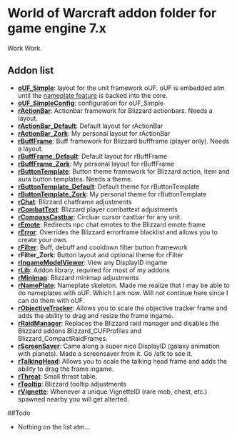 # World of Warcraft addon folder for game engine 7.x

Work Work.

## Addon list

* **[oUF_Simple](http://www.wowinterface.com/downloads/info14831-oUF_Simple.html)**: layout for the unit framework oUF. oUF is embedded atm until the [nameplate feature](https://github.com/oUF-wow/oUF/pull/312) is backed into the core.
* **[oUF_SimpleConfig](http://www.wowinterface.com/downloads/info24264-oUF_SimpleConfig.html)**: configuration for oUF_Simple
* **[rActionBar](http://www.wowinterface.com/downloads/info12168-rActionBar.html)**: Actionbar framework for Blizzard actionbars. Needs a layout.
* **[rActionBar_Default](http://www.wowinterface.com/downloads/info24245-rActionBar_Default.html)**: Default layout for rActionBar
* **[rActionBar_Zork](http://www.wowinterface.com/downloads/info24246-rActionBar_Zork.html)**: My personal layout for rActionBar
* **[rBuffFrame](http://www.wowinterface.com/downloads/info18783-rBuffFrame.html)**: Buff framework for Blizzard buffframe (player only). Needs a layout.
* **[rBuffFrame_Default](http://www.wowinterface.com/downloads/info24247-rBuffFrame_Default.html)**: Default layout for rBuffFrame
* **[rBuffFrame_Zork](http://www.wowinterface.com/downloads/info24248-rBuffFrame_Zork.html)**: My personal layout for rBuffFrame
* **[rButtonTemplate](http://www.wowinterface.com/downloads/info12024-rButtonTemplate.html)**: Button theme framework for Blizzard action, item and aura button templates. Needs a theme.
* **[rButtonTemplate_Default](http://www.wowinterface.com/downloads/info24249-rButtonTemplate_Default.html)**: Default theme for rButtonTemplate
* **[rButtonTemplate_Zork](http://www.wowinterface.com/downloads/info24250-rButtonTemplate_Zork.html)**: My personal theme for rButtonTemplate
* **[rChat](http://www.wowinterface.com/downloads/info18319-rChat.html)**: Blizzard chatframe adjustments
* **[rCombatText](http://www.wowinterface.com/downloads/info24251-rCombatText.html)**: Blizzard player combattext adjustments
* **[rCompassCastbar](http://www.wowinterface.com/downloads/info23017-rCompassCastbar.html)**: Circluar cursor castbar for any unit.
* **[rEmote](http://www.wowinterface.com/downloads/info24254-rEmote.html)**: Redirects npc chat emotes to the Blizzard emote frame
* **[rError](http://www.wowinterface.com/downloads/info24253-rError.html)**: Overrides the Blizzard errorframe blacklist and allows you to create your own.
* **[rFilter](http://www.wowinterface.com/downloads/info13006-rFilter.html)**: Buff, debuff and cooldown filter button framework
* **rFilter_Zork**: Button layout and optional theme for rFilter
* **[rIngameModelViewer](http://www.wowinterface.com/downloads/info18393-rIngameModelViewer.html)**: View any DisplayID ingame
* **[rLib](http://www.wowinterface.com/downloads/info24242-rLib.html)**: Addon library, required for most of my addons
* **[rMinimap](http://www.wowinterface.com/downloads/info11253-rMinimap.html)**: Blizzard minimap adjustments
* **[rNamePlate](https://github.com/zorker/rothui/tree/master/wow7.0/rNamePlate)**: Nameplate skeleton. Made me realize that I may be able to do nameplates with oUF. Which I am now. Will not continue here since I can do them with oUF.
* **[rObjectiveTracker](http://www.wowinterface.com/downloads/info18322-rObjectiveTracker.html)**: Allows you to scale the objective tracker frame and adds the ability to drag and resize the frame ingame.
* **[rRaidManager](http://www.wowinterface.com/downloads/info22236-rRaidManager.html)**: Replaces the Blizzard raid manager and disables the Blizzard addons Blizzard_CUFProfiles and Blizzard_CompactRaidFrames.
* **[rScreenSaver](http://www.wowinterface.com/downloads/info24244-rScreenSaver.html)**: Came along a super nice DisplayID (galaxy animation with planets). Made a screensaver from it. Go /afk to see it.
* **[rTalkingHead](http://www.wowinterface.com/downloads/info24243-rTalkingHead.html)**: Allows you to scale the talking head frame and adds the ability to drag the frame ingame.
* **[rThreat](http://www.wowinterface.com/downloads/info19263-rThreat.html)**: Small threat table.
* **[rTooltip](http://www.wowinterface.com/downloads/info22501-rTooltip.html)**: Blizzard tooltip adjustments
* **[rVignette](http://www.wowinterface.com/downloads/info23282-rVignette.html)**: Whenever a unique VignetteID (rare mob, chest, etc.) spawned nearby you will get alterted.

##Todo

* Nothing on the list atm...

